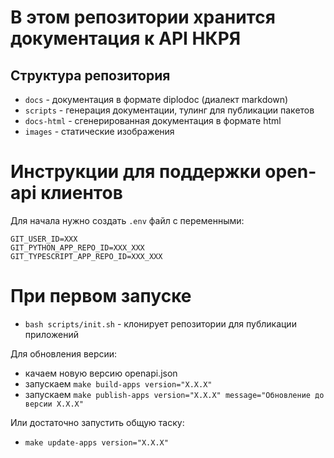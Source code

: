 # В этом репозитории хранится документация к API НКРЯ

## Структура репозитория

* `docs` - документация в формате diplodoc (диалект markdown)
* `scripts` - генерация документации, тулинг для публикации пакетов
* `docs-html` - сгенерированная документация в формате html
* `images` - статические изображения

# Инструкции для поддержки open-api клиентов
Для начала нужно создать `.env` файл с переменными:
```
GIT_USER_ID=XXX
GIT_PYTHON_APP_REPO_ID=XXX_XXX
GIT_TYPESCRIPT_APP_REPO_ID=XXX_XXX
```

# При первом запуске
 - `bash scripts/init.sh` - клонирует репозитории для публикации приложений

Для обновления версии: 
 - качаем новую версию openapi.json
 - запускаем `make build-apps version="X.X.X"`
 - запускаем `make publish-apps version="X.X.X" message="Обновление до версии X.X.X"`


 Или достаточно запустить общую таску:
  - `make update-apps version="X.X.X"`